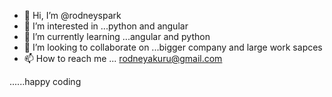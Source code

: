 - 👋 Hi, I’m @rodneyspark
- 👀 I’m interested in ...python and angular
- 🌱 I’m currently learning ...angular and python
- 💞️ I’m looking to collaborate on ...bigger company and large work sapces
- 📫 How to reach me ...
          rodneyakuru@gmail.com
          

<!---
rodneyspark/rodneyspark is a ✨ special ✨ repository because its `README.md` (this file) appears on your GitHub profile.
You can click the Preview link to take a look at your changes.
--->

......happy coding
